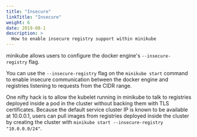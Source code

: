 ```yaml
---
title: "Insecure"
linkTitle: "Insecure"
weight: 6
date: 2019-08-1
description: >
  How to enable insecure registry support within minikube
---
```


minikube allows users to configure the docker engine's `--insecure-registry` flag. 

You can use the `--insecure-registry` flag on the
`minikube start` command to enable insecure communication between the docker engine and registries listening to requests from the CIDR range.

One nifty hack is to allow the kubelet running in minikube to talk to registries deployed inside a pod in the cluster without backing them
with TLS certificates. Because the default service cluster IP is known to be available at 10.0.0.1, users can pull images from registries
deployed inside the cluster by creating the cluster with `minikube start --insecure-registry "10.0.0.0/24"`.
